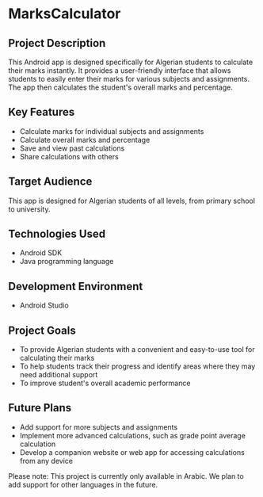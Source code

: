 # MarksCalculator

## Project Description

This Android app is designed specifically for Algerian students to calculate their marks instantly. It provides a user-friendly interface that allows students to easily enter their marks for various subjects and assignments. The app then calculates the student's overall marks and percentage.

## Key Features

- Calculate marks for individual subjects and assignments
- Calculate overall marks and percentage
- Save and view past calculations
- Share calculations with others

## Target Audience

This app is designed for Algerian students of all levels, from primary school to university.

## Technologies Used

- Android SDK
- Java programming language

## Development Environment

- Android Studio

## Project Goals

- To provide Algerian students with a convenient and easy-to-use tool for calculating their marks
- To help students track their progress and identify areas where they may need additional support
- To improve student's overall academic performance

## Future Plans

- Add support for more subjects and assignments
- Implement more advanced calculations, such as grade point average calculation
- Develop a companion website or web app for accessing calculations from any device

Please note: This project is currently only available in Arabic. We plan to add support for other languages in the future.
